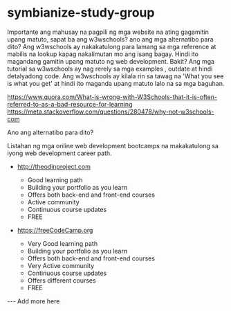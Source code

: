 # symbianize-study-group



Importante ang mahusay na pagpili ng mga website na ating gagamitin upang matuto, sapat ba ang w3wschools? ano ang mga alternatibo para dito?
Ang w3wschools ay nakakatulong para lamang sa mga reference at mabilis na lookup kapag nakalimutan mo ang isang bagay. Hindi ito magandang gamitin
upang matuto ng web development. Bakit? Ang mga tutorial sa w3wschools ay nag rerely sa mga examples , outdate at hindi detalyadong code. Ang w3wschools ay kilala rin
sa tawag na 'What you see is what you get' at hindi ito maganda upang matuto lalo na sa mga baguhan.

https://www.quora.com/What-is-wrong-with-W3Schools-that-it-is-often-referred-to-as-a-bad-resource-for-learning
https://meta.stackoverflow.com/questions/280478/why-not-w3schools-com

Ano ang alternatibo para dito?

Listahan ng mga online web development bootcamps na makakatulong sa iyong web development career path.

* http://theodinproject.com
   - Good learning path 
   - Building your portfolio as you learn
   - Offers both back-end and front-end courses
   - Active community
   - Continuous course updates
   - FREE
   
* https://freeCodeCamp.org
   - Very Good learning path
   - Building your portfolio as you learn
   - Offers both back-end and front-end courses
   - Very Active community
   - Continuous course updates
   - Offers different courses
   - FREE

--- Add more here








